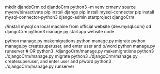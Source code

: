 mkdir djandoCrm
cd djandoCrm
python3 -m venv crmenv
source myenv/bin/activate 
pip install django
pip install mysql-connector
pip install mysql-connector-python3
django-admin startproject djangoCrm

//install mysql on local machine from official website {dev.mysql.com}
cd djangoCrm
python3 manage.py startapp website
code .

 python manage.py makemigrations
 python manage.py migrate
 python manage.py createsuperuser, and enter user and p/word
 python manage.py runserver
       # OR
 python3 ./djangoCrm/manage.py makemigrations
 python3 ./djangoCrm/manage.py migrate
 python3 ./djangoCrm/manage.py createsuperuser, and enter user and p/word
 python3 ./djangoCrm/manage.py runserver
